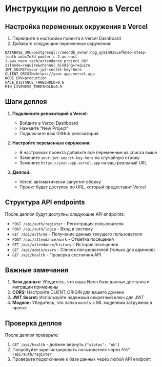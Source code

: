 # Инструкции по деплою в Vercel

## Настройка переменных окружения в Vercel

1. Перейдите в настройки проекта в Vercel Dashboard
2. Добавьте следующие переменные окружения:

```
DATABASE_URL=postgresql://neondb_owner:npg_qy8Im9zELefb@ep-steep-tooth-adus7o5d-pooler.c-2.us-east-1.aws.neon.tech/attendance_project_db?sslmode=require&channel_binding=require
JWT_SECRET=your-jwt-secret-key-here
CLIENT_ORIGIN=https://your-app.vercel.app
NODE_ENV=production
FACE_DISTANCE_THRESHOLD=0.6
MIN_LIVENESS_THRESHOLD=0.9
```

## Шаги деплоя

1. **Подключите репозиторий к Vercel:**
   - Войдите в Vercel Dashboard
   - Нажмите "New Project"
   - Подключите ваш GitHub репозиторий

2. **Настройте переменные окружения:**
   - В настройках проекта добавьте все переменные из списка выше
   - Замените `your-jwt-secret-key-here` на случайную строку
   - Замените `https://your-app.vercel.app` на ваш реальный URL

3. **Деплой:**
   - Vercel автоматически запустит сборку
   - Проект будет доступен по URL, который предоставит Vercel

## Структура API endpoints

После деплоя будут доступны следующие API endpoints:

- `POST /api/auth/register` - Регистрация пользователя
- `POST /api/auth/login` - Вход в систему
- `GET /api/auth/me` - Получение данных текущего пользователя
- `POST /api/attendance/mark` - Отметка посещения
- `GET /api/attendance/history` - История посещений
- `GET /api/admin/users` - Список пользователей (только для админов)
- `GET /api/health` - Проверка состояния API

## Важные замечания

1. **База данных:** Убедитесь, что ваша Neon база данных доступна и миграции применены
2. **CORS:** Настройте CLIENT_ORIGIN для вашего домена
3. **JWT Secret:** Используйте надежный секретный ключ для JWT
4. **Модели:** Убедитесь, что папка `models` с ML моделями загружена в проект

## Проверка деплоя

После деплоя проверьте:
1. `GET /api/health` - должен вернуть `{"status": "ok"}`
2. Попробуйте зарегистрировать пользователя через `POST /api/auth/register`
3. Проверьте подключение к базе данных через любой API endpoint
